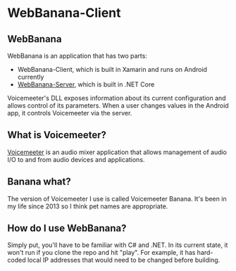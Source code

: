 # WebBanana-Client

## WebBanana

WebBanana is an application that has two parts:
- WebBanana-Client, which is built in Xamarin and runs on Android currently
- [WebBanana-Server](https://github.com/caldavsta/WebBanana-Server), which is built in .NET Core

Voicemeeter's DLL exposes information about its current configuration and allows control of its parameters. When a user changes values in the Android app, it controls Voicemeeter via the server.

## What is Voicemeeter?

[Voicemeeter](https://www.vb-audio.com/Voicemeeter/) is an audio mixer application that allows management of audio I/O to and from audio devices and applications.

## Banana what?

The version of Voicemeeter I use is called Voicemeeter Banana. It's been in my life since 2013 so I think pet names are appropriate.

## How do I use WebBanana?

Simply put, you'll have to be familiar with C# and .NET. In its current state, it won't run if you clone the repo and hit "play". For example, it has hard-coded local IP addresses that would need to be changed before building.
